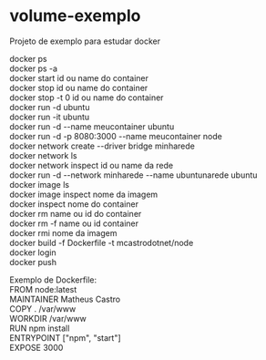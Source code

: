 # volume-exemplo
Projeto de exemplo para estudar docker

docker ps  
docker ps -a  
docker start id ou name do container  
docker stop id ou name do container  
docker stop -t 0 id ou name do container  
docker run -d ubuntu  
docker run -it ubuntu  
docker run -d --name meucontainer ubuntu  
docker run -d -p 8080:3000 --name meucontainer node  
docker network create --driver bridge minharede  
docker network ls  
docker network inspect id ou name da rede  
docker run -d --network minharede --name ubuntunarede ubuntu  
docker image ls   
docker image inspect nome da imagem  
docker inspect nome do container  
docker rm name ou id do container  
docker rm -f name ou id container  
docker rmi nome da imagem  
docker build -f Dockerfile -t mcastrodotnet/node  
docker login  
docker push  

Exemplo de Dockerfile:  
FROM node:latest  
MAINTAINER Matheus Castro  
COPY . /var/www  
WORKDIR /var/www  
RUN npm install   
ENTRYPOINT ["npm", "start"]  
EXPOSE 3000  
